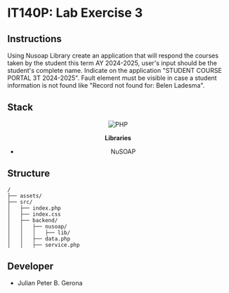 # IT140P: Lab Exercise 3

## Instructions

Using Nusoap Library create an application that will respond the courses taken by the student this term AY 2024-2025, user's input should be the student's complete name. Indicate on the application "STUDENT COURSE PORTAL 3T 2024-2025". Fault element must be visible in case a student information is not found like "Record not found for: Belen Ladesma".

## Stack

<div align="center">

![PHP](https://img.shields.io/badge/php-%23777BB4.svg?style=for-the-badge&logo=php&logoColor=white)

**Libraries**

- NuSOAP

</div>

## Structure

```text
/
├── assets/
├── src/
│   ├── index.php
│   ├── index.css
│   ├── backend/
│   │   ├── nusoap/
│   │   │   ├── lib/
│   │   ├── data.php
│   │   ├── service.php
```

## Developer

- Julian Peter B. Gerona
